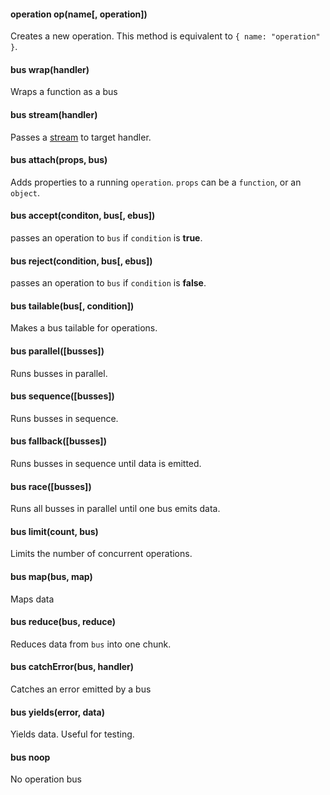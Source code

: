 #### operation op(name[, operation])

Creates a new operation. This method is equivalent to `{ name: "operation" }`.

<Example>
  <Script path="index.js">
var mesh = require("mesh");

var bus = mesh.wrap(function(operation, next) {
  console.log(operation);
  next();
});

bus(mesh.op("doSomething")).on("end", function() {
  console.log("ended");
});

// or use a vanilla object
bus({ name: "doSomething" }).on("end", function() {
  console.log("endeded vanilla object");
});
  </Script>
</Example>


#### bus wrap(handler)

Wraps a function as a bus

<Example>
  <Script path="index.js">  
var mesh = require("mesh");
var bus = mesh.wrap(function(operation, next) {
  if (operation.returnError) {
    next(new Error("Whoops! Something went wrong"));
  } else {
    next(void 0, "some returned data");
  }
});

bus({ returnError: true }).on("error", function(error) {
  console.log("error: ", error.message);
});

bus({ }).on("data", function(data) {
  console.log("data: ", data);
});
</Script>
</Example>

#### bus stream(handler)

Passes a [stream](https://nodejs.org/api/stream.html) to target handler.

<Example>
  <Script path="index.js">  

var mesh = require("mesh");

var bus = mesh.stream(function(operation, stream) {
  stream.write({ id: "user1" });
  stream.write({ id: "user2" });
  stream.end();
});

bus({}).on("data", function(data) {
  console.log("data: ", data);
}).on("end", function() {
  console.log("END");
});

</Script>
</Example>

#### bus attach(props, bus)

Adds properties to a running `operation`. `props` can be a `function`, or an `object`.


<Example>
  <Script path="index.js">
var mesh = require("mesh");

var bus = mesh.wrap(function(operation, next) {
  console.log("handled operation: ", operation);
  next();
});

bus = mesh.attach(function(operation) {
  if (operation.model) return {
    query: { id: operation.model.id }
  }
}, bus);

function User(id) {
  this.id = id;
}

bus(mesh.op("load", { model: new User("user1") }));
  </Script>
</Example>


#### bus accept(conditon, bus[, ebus])

passes an operation to `bus` if `condition` is **true**.

<Example>
  <Script path="index.js">
var mesh = require("mesh");

function testOperation(operation) {
  return operation.name === "doSomething";
}

var bus = mesh.accept(testOperation, mesh.wrap(function(operation, next) {
    console.log("handle doSomething op", operation);
}), mesh.wrap(function(operation) {
    console.log("handle doSomething else op", operation);
}));

bus(mesh.op("doSomething"));
bus(mesh.op("doSomethingElse"));

  </Script>
</Example>

#### bus reject(condition, bus[, ebus])

passes an operation to `bus` if `condition` is **false**.

<Example>
  <Script path="index.js">
var mesh = require("mesh");

function testOperation(operation) {
  return operation.name === "doSomething";
}

var bus = mesh.reject(testOperation, mesh.wrap(function(operation, next) {
    console.log("handle doSomething op", operation);
}), mesh.wrap(function(operation) {
    console.log("handle doSomething else op", operation);
}));

bus(mesh.op("doSomething"));
bus(mesh.op("doSomethingElse"));

  </Script>
</Example>

#### bus tailable(bus[, condition])

Makes a bus tailable for operations.

<Example>
  <Script path="index.js">
var mesh = require("mesh");

var bus = mesh.wrap(function(operation, next) {
  console.log("handle operation: ", operation);
  next();
});

bus = mesh.tailable(bus, function(tail, operation) {
  return tail.query.name === operation.name;
});

bus(mesh.op("tail", { query: { name: "insert" }})).on("data", function(operation) {
  console.log("tailed operation: ", operation);
});

bus(mesh.op("load"));
bus(mesh.op("insert"));
bus(mesh.op("say hello"));

  </Script>
</Example>

#### bus parallel([busses])

Runs busses in parallel.

<Example>
  <Script path="index.js">  
var mesh = require("mesh");

var busses = [

  // executed last
  mesh.wrap(function(operation, next) {
    setTimeout(next, 1000, void 0, "end bus 1");
  }),

  // executed first
  mesh.wrap(function(operation, next) {
    setTimeout(next, 500, void 0, "end bus 2");
  })
];

var bus = mesh.parallel(busses);

bus(mesh.op("do something")).on("data", function(message) {
  console.log(message);
});

  </Script>
</Example>


#### bus sequence([busses])

Runs busses in sequence.


<Example>
  <Script path="index.js">  
var mesh = require("mesh");

var busses = [

  // executed first
  mesh.wrap(function(operation, next) {
    setTimeout(next, 1000, void 0, "end bus 1");
  }),

  // executed last
  mesh.wrap(function(operation, next) {
    setTimeout(next, 500, void 0, "end bus 2");
  })
];

var bus = mesh.sequence(busses);

bus(mesh.op("do something")).on("data", function(message) {
  console.log(message);
});

  </Script>
</Example>

#### bus fallback([busses])

Runs busses in sequence until data is emitted.

<Example>
  <Script path="index.js">  
var mesh = require("mesh");

var busses = [

  // executed first - fall through
  mesh.stream(function(operation, stream) {
    console.log("execute bus 1");
    stream.end();
  }),

  // execute second - hit!
  mesh.stream(function(operation, stream) {
    console.log("execute bus 2");
    stream.write("bus 2 data");
    stream.end("more bus 2 data");
  }),

  // never hit
  mesh.stream(function(operation, stream) {
    console.log("execute bus 3 (this shouldn't be logged)")
    stream.end();
  })
];

var bus = mesh.fallback(busses);

bus(mesh.op("do something")).on("data", function(message) {
  console.log(message);
});
</Script>
</Example>

#### bus race([busses])

Runs all busses in parallel until one bus emits data.

<Example>
  <Script path="index.js">  
var mesh = require("mesh");

var busses = [

  // executed first - fall through
  mesh.stream(function(operation, stream) {
    console.log("execute bus 1");
    setTimeout(stream.end.bind(stream), 300, "bus 1 data");
  }),

  // execute second - hit!
  mesh.stream(function(operation, stream) {
    console.log("execute bus 2");
    setTimeout(stream.end.bind(stream), 500, "more bus 2 data");
  }),

  // never hit
  mesh.stream(function(operation, stream) {
    console.log("execute bus 3");
    setTimeout(stream.end.bind(stream), 100, "bus 3 data");
  })
];

var bus = mesh.race(busses);

bus(mesh.op("do something")).on("data", function(message) {
  console.log(message);
});
</Script>
</Example>

#### bus limit(count, bus)

Limits the number of concurrent operations.

<Example>
  <Script path="index.js">  

var mesh = require("mesh");

var bus = mesh.wrap(function(operation, next) {
  console.log("handle operation", operation);
  setTimeout(next, Math.random() * 500, "data");
});

// limit to only one operation at a time
bus = mesh.limit(1, bus);

bus({ name: "insert" });
bus({ name: "load" });
bus({ name: "remove" });

</Script>
</Example>


#### bus map(bus, map)

Maps data

<Example>
  <Script path="index.js">  

var mesh = require("mesh");

var bus = mesh.wrap(function(operation, next) {
  console.log("handle operation: ", operation);
  next(void 0, operation.spell);
});


bus = mesh.map(bus, function(operation, data, stream) {
  console.log("map: ", operation, data);
  data.split("").forEach(function(character) {
    stream.write(character);
  });
  stream.end();
});

bus({ spell: "hello" }).on("data", function(character) {
  console.log("data: ", character);
});

</Script>
</Example>

#### bus reduce(bus, reduce)

Reduces data from `bus` into one chunk.

<Example>
  <Script path="index.js">  

var mesh = require("mesh");

var bus = mesh.stream(function(operation, stream) {
  stream.write("hello");
  stream.write("big");
  stream.end("world");
});


bus = mesh.reduce(bus, function(operation, prev, current) {
  return [].concat(prev, current).join(" ");
});

bus({ }).on("data", function(message) {
  console.log("data: ", message);
});

</Script>
</Example>

#### bus catchError(bus, handler)

Catches an error emitted by a bus

<Example>
  <Script path="index.js">  

var mesh = require("mesh");

var bus = mesh.wrap(function(operation, next) {
  next(new Error("Whoops, something went wrong!"));
});

bus = mesh.catchError(bus, function(error) {
  console.log("caught error: ", error.message);
});

bus({ name: "some command" }).on("error", function(error) {
  console.log("emitted error: ", error.message);
});

</Script>
</Example>

#### bus yields(error, data)

Yields data. Useful for testing.

<Example>
  <Script path="index.js">  
var mesh = require("mesh");

var bus = mesh.yields(void 0, ["chunk 1", "chunk 2"]);

bus({ name: "do something"}).on("data", function(data) {
  console.log("data: ", data);
}).on("end", function() {
  console.log("end operation");
});
  </Script>
</Example>



#### bus noop

No operation bus


<Example>
  <Script path="index.js">  

var mesh = require("mesh");

var bus = mesh.noop;

bus({ name: "some command" }).on("data", function(data) {
  console.log("data - shouldn't be logged!");
}).on("end", function() {
  console.log("no operation ended");
});

  </Script>
</Example>
